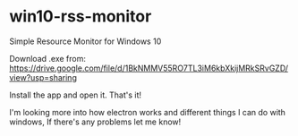 # win10-rss-monitor
Simple Resource Monitor for Windows 10

Download .exe from: https://drive.google.com/file/d/1BkNMMV55RO7TL3iM6kbXkijMRkSRvGZD/view?usp=sharing

Install the app and open it. That's it!

I'm looking more into how electron works and different things I can do with windows, If there's any problems let me know!
